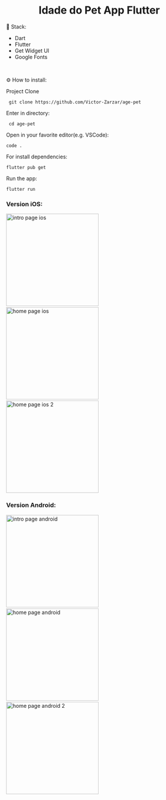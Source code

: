 <h1 align="center" id="header">
 Idade do Pet App Flutter
</h1>

🤖 Stack:

- Dart
- Flutter
- Get Widget UI
- Google Fonts

<br />

⚙️ How to install:

Project Clone

     git clone https://github.com/Victor-Zarzar/age-pet

Enter in directory:

     cd age-pet

Open in your favorite editor(e.g. VSCode):

    code .

For install dependencies:

    flutter pub get

Run the app:
   
    flutter run


### Version iOS:

<img src="lib/assets/intropageios.png" alt="intro page ios" width="250"> &nbsp; &nbsp; &nbsp; <img src="lib/assets/homepageios.png" alt="home page ios" width="250"> &nbsp; &nbsp; &nbsp; <img src="lib/assets/homepageios2.png" alt="home page ios 2" width="250">

### Version Android:

<img src="lib/assets/intropageandroid.png" alt="intro page android" width="250"> &nbsp; &nbsp; &nbsp; <img src="lib/assets/homepagenadroid.png" alt="home page android" width="250"> &nbsp; &nbsp; &nbsp; <img src="lib/assets/homepageandroid2.png" alt="home page android 2" width="250">